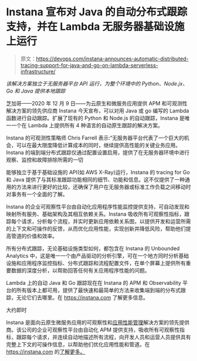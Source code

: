# Instana 宣布对 Java 的自动分布式跟踪支持，并在 Lambda 无服务器基础设施上运行

> 原文：<https://devops.com/instana-announces-automatic-distributed-tracing-support-for-java-and-go-on-lambda-serverless-infrastructure/>

*该解决方案独立于无服务器平台 API 运行，为整个环境中的 Python、Node.jx、Go 和 Java 提供本地跟踪*

芝加哥——2020 年 12 月 9 日——为云原生和微服务应用提供 APM 和可观测性解决方案的领先供应商 Instana 今天宣布，可以对用 Java 或 go 编写的 Lambda 函数进行自动跟踪。扩展了现有的 Python 和 Node.js 的自动跟踪，Instana 是唯一一个在 Lambda 上提供所有 4 种语言的自动原生跟踪的解决方案。

Instana 的可观测性策略师 Chris Farrell 表示:“无服务器平台代表了一个巨大的机会，可以在最大限度降低计算成本的同时，继续提供高性能的关键业务应用。Instana 的端到端分布式跟踪仅通过配置设置启用，提供了在无服务器环境中进行观察、监控和故障排除所需的一切

能够独立于基于基础设施的 API(如 AWS X-Ray)运行，Instana 的 tracing for Go 和 Java 提供了与其标准跟踪功能相同的细节、功能和信息。这不仅提供了一种通用的方法来进行更好的比较，还确保了用户在无服务器或标准工作负载之间移动时对事务有一个全面的了解。

Instana 的企业可观察性平台由自动化应用程序性能监控提供支持，可自动发现和映射所有服务、基础架构及其相互依赖关系。Instana 吸收所有可观察性指标，跟踪每个请求，分析每个流程，并实时更新应用依赖关系图，以提供开发和运营所需的上下文和可操作的反馈，从而优化应用性能，实现创新并降低风险，帮助他们提高管道的价值和效率。

所有分布式跟踪，无论基础设施类型如何，都包含在 Instana 的 Unbounded Analytics 中，这是唯一一个由产品驱动的分析引擎，可在一个地方同时分析基础设施和应用程序监控指标、分布式跟踪和流程配置文件，在单个屏幕上提供所有重要数据的深度分析，以帮助回答任何有关应用程序性能的问题。

Lambda 上的自动 Java 和 Go 跟踪现在在 Instana 的 APM 和 Observability 平台的所有版本上都可用，提供了最快速和最简单的方法来收集端到端的分布式跟踪，无论它们去哪里。在 https://instana.com 了解更多信息。

大约即时

Instana 是面向云原生微服务应用的可观察性和[应用性能管理](https://instana.com/application-management)解决方案的领先提供商。该公司的企业可观察性平台由自动化 APM 提供支持，吸收所有可观察性指标，跟踪每个请求，并连续自动地描述所有流程，向开发人员和运营人员提供具有完整上下文的可操作信息，以帮助他们优化应用性能和管道。在 https://instana.com 的[了解更多。](https://instana.com/)